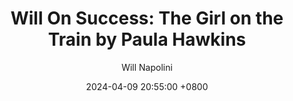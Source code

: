 ---
title: "Will On Success: The Girl on the Train by Paula Hawkins"
author: Will Napolini
date: 2024-04-09 20:55:00 +0800
categories: [Mindset, Book-summaries]
tags:
  [
    girl-on-the-train,
    paula-hawkins,
    psychological-thriller,
    mystery,
    suspense,
    railroad,
    alcoholism,
    unreliable-narrator,
    amnesia,
    domestic-thriller,
    british-author,
    murder,
    trains,
    bipolar-disorder,
    divorce,
    mental-health,
    memory,
    affair,
    mystery-novel,
    adultery,
    dark-secrets,
    alcohol-abuse,
    suburban-life,
    psychological-suspense,
    missing-person,
    thriller-novel,
    crime-fiction,
    marriage,
    psychological-thrillers,
    train-commute
  ]
image: https://pbs.twimg.com/media/GO2Av6gX0AAsHkd?format=jpg&name=large
alt: "Will On Success: The Girl on the Train by Paula Hawkins"
fallback:
  - 
  # Replace with the URL of your backup image
  -
  # Replace with the URL of your backup image
---